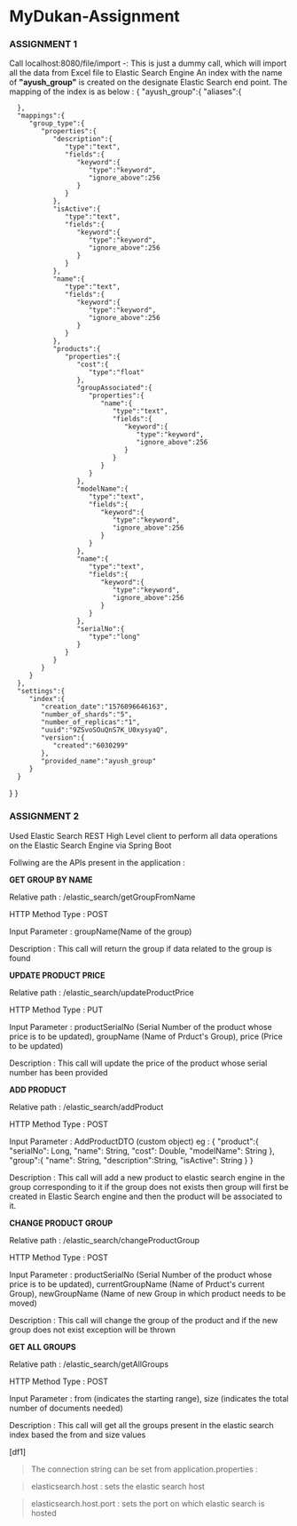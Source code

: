 # MyDukan-Assignment

### ASSIGNMENT 1
Call localhost:8080/file/import -: This is just a dummy call, which will import all the data from Excel file to Elastic Search Engine
An index with the name of **"ayush_group"** is created on the designate Elastic Search end point.
The mapping of the index is as below :
{ 
   "ayush_group":{ 
      "aliases":{ 

      },
      "mappings":{ 
         "group_type":{ 
            "properties":{ 
               "description":{ 
                  "type":"text",
                  "fields":{ 
                     "keyword":{ 
                        "type":"keyword",
                        "ignore_above":256
                     }
                  }
               },
               "isActive":{ 
                  "type":"text",
                  "fields":{ 
                     "keyword":{ 
                        "type":"keyword",
                        "ignore_above":256
                     }
                  }
               },
               "name":{ 
                  "type":"text",
                  "fields":{ 
                     "keyword":{ 
                        "type":"keyword",
                        "ignore_above":256
                     }
                  }
               },
               "products":{ 
                  "properties":{ 
                     "cost":{ 
                        "type":"float"
                     },
                     "groupAssociated":{ 
                        "properties":{ 
                           "name":{ 
                              "type":"text",
                              "fields":{ 
                                 "keyword":{ 
                                    "type":"keyword",
                                    "ignore_above":256
                                 }
                              }
                           }
                        }
                     },
                     "modelName":{ 
                        "type":"text",
                        "fields":{ 
                           "keyword":{ 
                              "type":"keyword",
                              "ignore_above":256
                           }
                        }
                     },
                     "name":{ 
                        "type":"text",
                        "fields":{ 
                           "keyword":{ 
                              "type":"keyword",
                              "ignore_above":256
                           }
                        }
                     },
                     "serialNo":{ 
                        "type":"long"
                     }
                  }
               }
            }
         }
      },
      "settings":{ 
         "index":{ 
            "creation_date":"1576096646163",
            "number_of_shards":"5",
            "number_of_replicas":"1",
            "uuid":"9ZSvoSOuQnS7K_U0xysyaQ",
            "version":{ 
               "created":"6030299"
            },
            "provided_name":"ayush_group"
         }
      }
   }
}


### ASSIGNMENT 2

Used Elastic Search REST High Level client to perform all data operations on the Elastic Search Engine via Spring Boot

Follwing are the APIs present in the application :

**GET GROUP BY NAME**

Relative path : /elastic_search/getGroupFromName

HTTP Method Type : POST

Input Parameter : groupName(Name of the group)

Description : This call will return the group if data related to the group is found


**UPDATE PRODUCT PRICE**

Relative path : /elastic_search/updateProductPrice

HTTP Method Type : PUT

Input Parameter : productSerialNo (Serial Number of the product whose price is to be updated),
				  groupName (Name of Prduct's Group), 
				  price (Price to be updated)

Description : This call will update the price of the product whose serial number has been provided



**ADD PRODUCT**

Relative path : /elastic_search/addProduct

HTTP Method Type : POST

Input Parameter : AddProductDTO (custom object) eg : 
{
		"product":{
			"serialNo": Long,
            "name": String,
            "cost": Double,
            "modelName": String
		},
		"group":{
			"name": String,
            "description":String,
            "isActive": String
		}
}

Description : This call will add a new product to elastic search engine in the group corresponding to it if the group does not exists then group will first be 	created in Elastic Search engine and then  the product will be associated to it.


**CHANGE PRODUCT GROUP**

Relative path : /elastic_search/changeProductGroup

HTTP Method Type : POST

Input Parameter : productSerialNo (Serial Number of the product whose price is to be updated),
				  currentGroupName (Name of Prduct's current Group), 
				  newGroupName (Name of new Group in which product needs to be moved)

Description : This call will change the group of the product and if the new group does not exist exception will be thrown


**GET ALL GROUPS**

Relative path : /elastic_search/getAllGroups

HTTP Method Type : POST

Input Parameter : from (indicates the starting range),
				  size (indicates the total number of documents needed)

Description : This call will get all the groups present in the elastic search index based the from and size values


[df1]
> The connection string can be set from application.properties :

> elasticsearch.host : sets the elastic search host

> elasticsearch.host.port : sets the port on which elastic search is hosted

